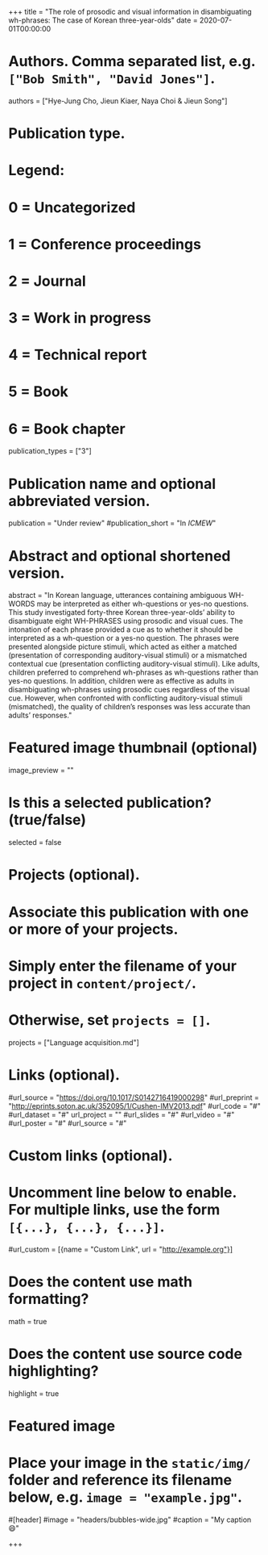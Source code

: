 +++
title = "The role of prosodic and visual information in disambiguating wh-phrases: The case of Korean three-year-olds"
date = 2020-07-01T00:00:00

# Authors. Comma separated list, e.g. `["Bob Smith", "David Jones"]`.
authors = ["Hye-Jung Cho, Jieun Kiaer, Naya Choi & Jieun Song"]

# Publication type.
# Legend:
# 0 = Uncategorized
# 1 = Conference proceedings
# 2 = Journal
# 3 = Work in progress
# 4 = Technical report
# 5 = Book
# 6 = Book chapter
publication_types = ["3"]

# Publication name and optional abbreviated version.
publication = "Under review"
#publication_short = "In *ICMEW*"

# Abstract and optional shortened version.
abstract = "In Korean language, utterances containing ambiguous WH-WORDS may be interpreted as either wh-questions or yes-no questions. This study investigated forty-three Korean three-year-olds’ ability to disambiguate eight WH-PHRASES using prosodic and visual cues. The intonation of each phrase provided a cue as to whether it should be interpreted as a wh-question or a yes-no question. The phrases were presented alongside picture stimuli, which acted as either a matched (presentation of corresponding auditory-visual stimuli) or a mismatched contextual cue (presentation conflicting auditory-visual stimuli). Like adults, children preferred to comprehend wh-phrases as wh-questions rather than yes-no questions. In addition, children were as effective as adults in disambiguating wh-phrases using prosodic cues regardless of the visual cue. However, when confronted with conflicting auditory-visual stimuli (mismatched), the quality of children’s responses was less accurate than adults’ responses."

# Featured image thumbnail (optional)
image_preview = ""

# Is this a selected publication? (true/false)
selected = false

# Projects (optional).
#   Associate this publication with one or more of your projects.
#   Simply enter the filename of your project in `content/project/`.
#   Otherwise, set `projects = []`.
projects = ["Language acquisition.md"]

# Links (optional).
#url_source = "https://doi.org/10.1017/S0142716419000298"
#url_preprint = "http://eprints.soton.ac.uk/352095/1/Cushen-IMV2013.pdf"
#url_code = "#"
#url_dataset = "#"
url_project = ""
#url_slides = "#"
#url_video = "#"
#url_poster = "#"
#url_source = "#"

# Custom links (optional).
#   Uncomment line below to enable. For multiple links, use the form `[{...}, {...}, {...}]`.
#url_custom = [{name = "Custom Link", url = "http://example.org"}]

# Does the content use math formatting?
math = true

# Does the content use source code highlighting?
highlight = true

# Featured image
# Place your image in the `static/img/` folder and reference its filename below, e.g. `image = "example.jpg"`.
#[header]
#image = "headers/bubbles-wide.jpg"
#caption = "My caption :smile:"

+++

